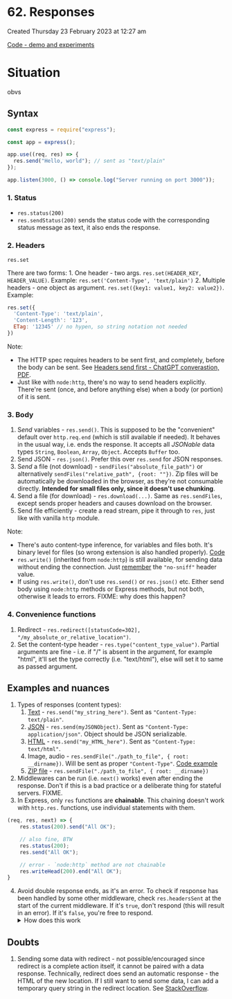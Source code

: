 # 62. Responses
Created Thursday 23 February 2023 at 12:27 am

[Code - demo and experiments](https://github.com/exemplar-codes/express-app-academind/blob/main/responses.js)

# Situation
obvs


## Syntax
```js
const express = require("express");

const app = express();

app.use((req, res) => {
  res.send("Hello, world"); // sent as "text/plain"
});

app.listen(3000, () => console.log("Server running on port 3000"));
```

### 1. Status
 - `res.status(200)`
 - `res.sendStatus(200)` sends the status code with the corresponding status message as text, it also ends the response.

### 2. Headers
`res.set`

There are two forms:
	1. One header - two args. `res.set(HEADER_KEY, HEADER_VALUE)`. Example: `res.set('Content-Type', 'text/plain')`
	2. Multiple headers - one object as argument. `res.set({key1: value1, key2: value2})`. Example:
```js
res.set({
  'Content-Type': 'text/plain',
  'Content-Length': '123',
  ETag: '12345' // no hypen, so string notation not needed
})
```

Note:
- The HTTP spec requires headers to be sent first, and completely, before the body can be sent. See [Headers send first - ChatGPT converastion, PDF](/assets/gpt3-headers-first-even-if-chunked.pdf).
- Just like with `node:http`, there's no way to send headers explicitly. There're sent (once, and before anything else) when a body (or portion) of it is sent.

### 3. Body
1. S*end* variables - `res.send()`. This is supposed to be the "convenient" default over `http.req.end` (which is still available if needed). It behaves in the usual way, i.e. ends the response. It accepts all *JSONable* data types `String`, `Boolean`, `Array`, `Object`. Accepts `Buffer` too.
2. Send JSON - `res.json()`. Prefer this over `res.send` for JSON responses.
3. S*end* a file (not download) - `sendFiles("absolute_file_path")` or alternatively `sendFiles("relative_path", {root: ""})`. Zip files will be automatically be downloaded in the browser, as they're not consumable directly. **Intended for small files only, since it doesn't use chunking**.
4. Send a file (for download) - `res.download(...)`. Same as `res.sendFiles`, except sends proper headers and causes download on the browser.
5. Send file efficiently - create a read stream, pipe it through to `res`, just like with vanilla `http` module.

Note: 
- There's auto content-type inference, for variables and files both. It's binary level for files (so wrong extension is also handled properly). [Code](https://github.com/exemplar-codes/express-app-academind/commit/60e88a6d4bf1524c789749811c72076b0fae48da)
- `res.write()` (inherited from `node:http`) is still available, for sending data without ending the connection. Just [remember](https://stackoverflow.com/a/34187352/11392807) the `"no-sniff"` header value.
- If using `res.write()`, don't use `res.send()` or `res.json()` etc. Either send body using `node:http` methods or Express methods, but not both, otherwise it leads to errors. FIXME: why does this happen?

### 4. Convenience functions
1. Redirect - `res.redirect([statusCode=302], "/my_absolute_or_relative_location")`.
2. Set the content-type header - `res.type("content_type_value")`. Partial arguments are fine - i.e. if "/" is absent in the argument, for example "html", it'll set the type correctly (i.e. "text/html"), else will set it to same as passed argument.


## Examples and nuances
1. Types of responses (content types):
	1. [Text](https://github.com/exemplar-codes/express-app-academind/commit/384f76a1ee9c2aac45cee6a35d27732f2e7ed477) - `res.send("my_string_here")`. Sent as `"Content-Type: text/plain"`.
	2. [JSON](https://github.com/exemplar-codes/express-app-academind/commit/62d86f57f68134d39b1883bbf0e6fe7b3b9f2c26) - `res.send(myJSONObject)`. Sent as `"Content-Type: application/json"`. Object should be JSON serializable.
	3. [HTML](https://github.com/exemplar-codes/express-app-academind/commit/63559a1ddc7f97c224512df5e57342d73f145fda) - `res.send("my_HTML_here")`. Sent as `"Content-Type: text/html"`.
	4. Image, audio - `res.sendFile("./path_to_file", { root: __dirname})`. Will be sent as proper `"Content-Type"`. [Code example](https://github.com/exemplar-codes/express-app-academind/commit/9c2c6b1279b031b2af273491258e5532ab8c6f09)
	5. [ZIP file](https://github.com/exemplar-codes/express-app-academind/commit/17cc84628b179cc68d3f40adbb85ef0d39ec0577) - `res.sendFile("./path_to_file", { root: __dirname})`
2. Middlewares can be run (i.e. `next()` works) even after ending the response. Don't if this is a bad practice or a deliberate thing for stateful servers. FIXME.
3. In Express, only `res` functions are **chainable**. This chaining doesn't work with `http.res.` functions, use individual statements with them.
```js
(req, res, next) => {
	res.status(200).send("All OK");

	// also fine, BTW
	res.status(200);
	res.send("All OK");

	// error - `node:http` method are not chainable
	res.writeHead(200).end("All OK");
}
```
4. Avoid double response ends, as it's an error. To check if response has been handled by some other middleware, check `res.headersSent` at the start of the current middleware. If it's `true`, don't respond (this will result in an error). If it's `false`, you're free to respond. <details><summary>How does this work</summary>HTTP spec requires headers to be sent completely before any part of the body is sent. In `express` (or even `node:http`), there's no way to explicitly send headers, i.e. headers are sent only if body is sent (partially or fully) and/or on response end. So, if headers have been sent, you can be sure a response was made, even if partial.</details>


## Doubts
1. Sending some data with redirect - not possible/encouraged since redirect is a complete action itself, it cannot be paired with a data response. Technically, redirect does send an automatic response - the HTML of the new location. If I still want to send some data, I can add a temporary query string in the redirect location. See [StackOverflow](https://stackoverflow.com/a/62297733/11392807).